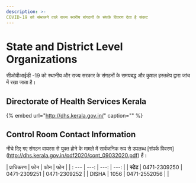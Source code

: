 ```yaml
---
description: >-
COVID-19 को संभालने वाले राज्य स्तरीय संगठनों के संपर्क विवरण देता है संकट
---
```


# State and District Level Organizations

सीओवीआईडी ​​-19 को स्थानीय और राज्य सरकार के संगठनों के समयबद्ध और कुशल हस्तक्षेप द्वारा जांच में रखा जाता है।

## Directorate of Health Services Kerala

{% embed url="http://dhs.kerala.gov.in/" caption="" %}

## Control Room Contact Information

नीचे दिए गए संगठन वायरस से युक्त होने के मामले में सार्वजनिक रूप से उपलब्ध [संपर्क विवरण] (http://dhs.kerala.gov.in/pdf2020/cont_09032020.pdf) हैं।

| प्राधिकरण | फोन | फोन | फोन |
| : --- | ---: | ---: | ---: |
| **स्टेट** | 0471-2309250 | 0471-2309251 | 0471-2309252 |
| DISHA | 1056 | 0471-2552056 |  |

